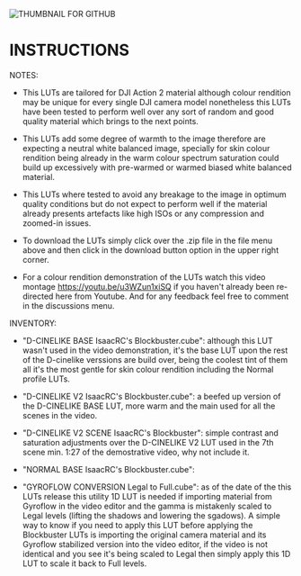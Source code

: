 ![THUMBNAIL FOR GITHUB](https://github.com/IRCGraphic/D-CINELIKE-AND-NORMAL-BLOCKBUSTER-LUT/assets/113941057/e6f190df-de00-4c56-9cd2-f3cd11eee20f)
# INSTRUCTIONS
NOTES: 
- This LUTs are tailored for DJI Action 2 material although colour rendition may be unique for every single DJI camera model nonetheless this LUTs have been tested to perform well over any sort of random and good quality material which brings to the next points.

- This LUTs add some degree of warmth to the image therefore are expecting a neutral white balanced image, specially for skin colour rendition being already in the warm colour spectrum saturation could build up excessively with pre-warmed or warmed biased white balanced material.

- This LUTs where tested to avoid any breakage to the image in optimum quality conditions but do not expect to perform well if the material already presents artefacts like high ISOs or any compression and zoomed-in issues.

- To download the LUTs simply click over the .zip file in the file menu above and then click in the download button option in the upper right corner.

- For a colour rendition demonstration of the LUTs watch this video montage https://youtu.be/u3WZun1xiSQ if you haven't already been re-directed here from Youtube. And for any feedback feel free to comment in the discussions menu.

INVENTORY:
- "D-CINELIKE BASE IsaacRC's Blockbuster.cube": although this LUT wasn't used in the video demonstration, it's the base LUT upon the rest of the D-cinelike verssions are build over, being the coolest tint of them all it's the most gentle for skin colour rendition including the Normal profile LUTs.

- "D-CINELIKE V2 IsaacRC's Blockbuster.cube": a beefed up version of the D-CINELIKE BASE LUT, more warm and the main used for all the scenes in the video.

- "D-CINELIKE V2 SCENE IsaacRC's Blockbuster": simple contrast and saturation adjustments over the D-CINELIKE V2 LUT used in the 7th scene min. 1:27 of the demostrative video, why not include it.

- "NORMAL BASE IsaacRC's Blockbuster.cube":

- "GYROFLOW CONVERSION Legal to Full.cube": as of the date of the this LUTs release this utility 1D LUT is needed if importing material from Gyroflow in the video editor and the gamma is mistakenly scaled to Legal levels (lifting the shadows and lowering the sgadows). A simple way to know if you need to apply this LUT before applying the Blockbuster LUTs is importing the original camera material and its Gyroflow stabilized version into the video editor, if the video is not identical and you see it's being scaled to Legal then simply apply this 1D LUT to scale it back to Full levels.
